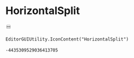 # HorizontalSplit
![](/img/HorizontalSplit.png)

``` CSharp
EditorGUIUtility.IconContent("HorizontalSplit")
```
```
-4435309529036413705
```
